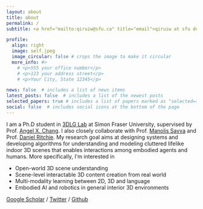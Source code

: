 ```yaml
---
layout: about
title: about
permalink: /
subtitle: <a href="mailto:qiruiw@sfu.ca" title="email">qiruiw at sfu dot ca</a> 

profile:
  align: right
  image: self.jpeg
  image_circular: false # crops the image to make it circular
  more_info: #>
    # <p>555 your office number</p>
    # <p>123 your address street</p>
    # <p>Your City, State 12345</p>

news: false  # includes a list of news items
latest_posts: false  # includes a list of the newest posts
selected_papers: true # includes a list of papers marked as "selected={true}"
social: false  # includes social icons at the bottom of the page
---
```


I am a Ph.D student in [3DLG Lab](https://3dlg-hcvc.github.io/) at Simon Fraser University, supervised by Prof. [Angel X. Chang](https://angelxuanchang.github.io/). I also closely collaborate with Prof. [Manolis Savva](https://msavva.github.io/) and Prof. [Daniel Ritchie](https://dritchie.github.io/). My research goal aims at designing systems and developing algorithms for understanding and modeling cluttered lifelike indoor 3D scenes that enables interactions among embodied agents and humans. More specifically, I'm interested in 

- Open-world 3D scene understanding
- Scene-level interactable 3D content creation from real world
- Multi-modality learning between 2D, 3D and language
- Embodied AI and robotics in general interior 3D environments

<!-- Put your address / P.O. box / other info right below your picture. You can also disable any of these elements by editing `profile` property of the YAML header of your `_pages/about.md`. Edit `_bibliography/papers.bib` and Jekyll will render your [publications page](/al-folio/publications/) automatically. -->


[Google Scholar](https://scholar.google.com/citations?user=9c8J4ogAAAAJ&hl=en) / [Twitter](https://twitter.com/qirui_w) / [Github](https://github.com/qiruiw)